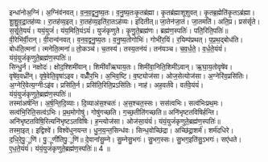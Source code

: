 

  
इन्धा॑नोअ॒ग्निं। अ॒ग्निंव॑नवत्। व॒न॒व॒द्व॒नु॒ष्य॒तः। व॒नु॒ष्य॒तःकृ॒तब्र॑ह्मा। कृ॒तब्र॑ह्माशूशुवत्। कृ॒तब्र॒ह्मेति॑कृ॒तऽब्र॑ह्मा। शू॒शु॒व॒द्रा॒तह॑व्यः। रा॒तह॑व्य॒इत्। रा॒तह॑व्य॒इति॑रा॒तऽह॑व्यः। इदितीत्॥ जा॒तेन॑जा॒तं। जा॒तमति॑। अति॒प्र। प्रस॑र्सृते। स॒र्सृ॒ते॒ययं॑। ययं॒युजं॑। यंय॒मिति॒यंऽयं॑। युजं॑कृणुते। कृ॒णु॒ते॒ब्रह्म॑णः। ब्रह्म॑ण॒स्पतिः॑। पति॒रिति॒पतिः॑॥  
वी॒रेभि॑र्वी॒रान्। वी॒रान्व॑नवत्। व॒न॒व॒द्व॒नु॒ष्य॒तः। व॒नु॒ष्य॒तोगोभिः॑। गोभी॑र॒यिं। र॒यिम्प॑प्रथत्। प॒प्र॒थ॒द्बोध॑ति। बोध॑ति॒त्मना॑। त्मनेति॒त्मना॑॥ तो॒कञ्च॑। च॒तस्य॑। तस्य॒तन॑यं। तन॑यञ्च। च॒व॒र्ध॒ते॒। व॒र्ध॒ते॒यंयं॑। यंयं॒युजं॑कृणुते॒ब्रह्म॑ण॒स्पतिः॑॥  
सिन्धु॒र्न। नक्षोदः॑। क्षोद॒श्शिमी॑वान्। शिमी॑वाँऋघाय॒तः। शिमी॑वा॒निति॒शिमी॑ऽवान्। ऋ॒घा॒य॒तोवृषे॑व। वृषे॑व॒वध्री॑न्। वृषे॒वेति॒वृषा॑ऽइव। वध्रीँ॑र॒भि। अ॒भिव॒ष्टि। व॒ष्ट्योज॑सा। ओज॒सेत्योज॑सा। अ॒ग्नेरि॑व॒प्रसि॑तिः। अ॒ग्नेरि॒वेत्य॒ग्नीःऽइ॑व। प्रसि॑ति॒र्न। प्रसि॑ति॒रिति॒प्रऽसि॑तिः। नाह॑। अह॒वर्त॑वे। वर्त॑वे॒यंयं॑। यंयं॒युजं॑कृणुते॒ब्रह्म॑ण॒स्पतिः॑॥  
तस्मा॑अर्षन्ति। अ॒र्ष॒न्ति॒दि॒व्याः। दि॒व्याअ॑स॒श्चतः॑। अ॒स॒श्चत॒स्सः। सस॑त्वभिः। सत्व॑भिःप्रथ॒मः। सत्व॑भि॒रिति॒सत्व॑ऽभिः। प्र॒थ॒मोगोषु॑। गोषु॑गच्छति। ग॒च्छ॒तीति॑गच्छति॥ अनि॑भृष्टतविषिर्हन्ति। अनि॑भृष्टतविषि॒रित्यनि॑भृष्टऽतविषिः। ह॒न्त्योज॑सा। ओज॑सा॒यंयं॑। यंयं॒युजं॑कृणुते॒ब्रह्म॑ण॒स्पतिः॑॥  
तस्मा॒इत्। इद्विश्वे॑। विश्वे॑धुनयन्त। धु॒न॒य॒न्त॒सिन्ध॑वः। सिन्ध॒वोच्छि॑द्रा। अच्छि॑द्रा॒शर्म॑। शर्म॑दधिरे। द॒धि॒रे॒पु॒ूणि॑। पु॒ूणी॑तिपु॒ूणि॑॥ दे॒वानां॑सु॒म्ने। सु॒म्नेसु॒भगः॑। सु॒भग॒स्सः। सु॒भग॒इति॑सु॒ऽभगः॑। सए॑धते। ए॒ध॒ते॒यंयं॑। यंयं॒युजं॑कृणुते॒ब्रह्म॑ण॒स्पतिः॑॥ 4 ॥  
